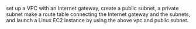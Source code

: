 set up a VPC with an Internet gateway, create a public subnet, a private subnet make a route table connecting the Internet gateway and the subnets, and launch a Linux EC2 instance by using the above vpc and public subnet.

